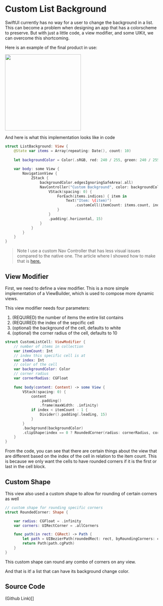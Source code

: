 # Custom List Background

SwiftUI currently has no way for a user to change the background in a list. This can become a problem when designing an app that has a colorscheme to preserve. But with just a little code, a view modifier, and some UIKit, we can overcome this shortcoming. 

Here is an example of the final product in use:

<img src="http://www.jakelanders.com/wp-content/uploads/2020/12/list_background.png" width="250">

And here is what this implementation looks like in code

```swift
struct ListBackground: View {
    @State var items = Array(repeating: Date(), count: 10)
    
    let backgroundColor = Color(.sRGB, red: 240 / 255, green: 240 / 255, blue: 245 / 255, opacity: 1)
    
    var body: some View {
        NavigationView {
            ZStack {
                backgroundColor.edgesIgnoringSafeArea(.all)
                NavController("Custom Background", color: backgroundColor) {
                    VStack(spacing: 0) {
                        ForEach(items.indices) { item in
                            Text("Item: \(item)")
                                .customCell(itemCount: items.count, index: item, backgroundColor: Color.green)
                        }
                    }
                    .padding(.horizontal, 15)
                }
            }
        }
    }
}
```

> Note I use a custom Nav Controller that has less visual issues compared to the native one. The article where I showed how to make that is [here.](http://www.jakelanders.com/swiftui/swiftui-custom-navigation/)

## View Modifier

First, we need to define a view modifier. This is a more simple implementation of a ViewBuilder, which is used to compose more dynamic views.

This view modifier needs four parameters:
1. (REQUIRED) the number of items the entire list contains
2. (REQUIRED) the index of the sepcific cell
3. (optional) the background of the cell, defaults to white
4. (optional) the corner radius of the cell, defaults to 10

```swift
struct CustomListCell: ViewModifier {
    // number of items in collection
    var itemCount: Int
    // index this specific cell is at
    var index: Int
    // color of the cell
    var backgroundColor: Color
    // corner radius
    var cornerRadius: CGFloat
    
    func body(content: Content) -> some View {
        VStack(spacing: 0) {
            content
                .padding()
                .frame(maxWidth: .infinity)
            if index < itemCount - 1 {
                Divider().padding(.leading, 15)
            }
        }
        .background(backgroundColor)
        .clipShape(index == 0 ? RoundedCorner(radius: cornerRadius, corners: [.topLeft, .topRight]) : index >= itemCount - 1 ? RoundedCorner(radius: cornerRadius, corners: [.bottomLeft, .bottomRight]) : RoundedCorner(radius: 0, corners: [.allCorners]))
    }
}
```

From the code, you can see that there are certain things about the view that are different based on the index of the cell in relation to the item count. This is because we only want the cells to have rounded corners if it is the first or last in the cell block.

## Custom Shape

This view also used a custom shape to allow for rounding of certain corners as well

```swift
// custom shape for rounding specific corners
struct RoundedCorner: Shape {

    var radius: CGFloat = .infinity
    var corners: UIRectCorner = .allCorners

    func path(in rect: CGRect) -> Path {
        let path = UIBezierPath(roundedRect: rect, byRoundingCorners: corners, cornerRadii: CGSize(width: radius, height: radius))
        return Path(path.cgPath)
    }
}
```

This custom shape can round any combo of corners on any view. 

And that is it! a list that can have its background change color.

## Source Code

(Github Link)[]
